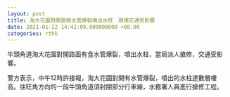 ```yaml
---
layout: post
title: 淘大花園對開路面水管爆裂噴出水柱　現場交通受影響
date: 2021-01-22 14:42:09.000000000 +08:00
categories: rthk
---
```


牛頭角道淘大花園對開路面有食水管爆裂，噴出水柱，當局派人搶修，交通受影響。

警方表示，中午12時許接報，淘大花園對開有水管爆裂，噴出的水柱達數層樓高。往旺角方向的一段牛頭角道須封閉部分行車線，水務署人員進行搶修工程。
